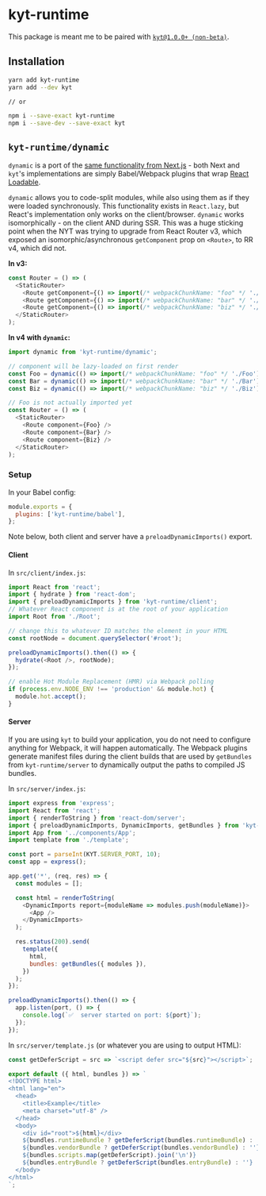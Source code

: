 # kyt-runtime

This package is meant me to be paired with [`kyt@1.0.0+ (non-beta)`](https://www.npmjs.com/package/kyt).

## Installation

```sh
yarn add kyt-runtime
yarn add --dev kyt

// or

npm i --save-exact kyt-runtime
npm i --save-dev --save-exact kyt
```

## `kyt-runtime/dynamic`

`dynamic` is a port of the [same functionality from Next.js](https://nextjs.org/docs/advanced-features/dynamic-import) - both Next and `kyt`'s implementations are simply Babel/Webpack plugins that wrap [React Loadable](https://github.com/jamiebuilds/react-loadable).

`dynamic` allows you to code-split modules, while also using them as if they were loaded synchronously. This functionality exists in `React.lazy`, but React's implementation only works on the client/browser. `dynamic` works isomorphically - on the client AND during SSR. This was a huge sticking point when the NYT was trying to upgrade from React Router v3, which exposed an isomorphic/asynchronous `getComponent` prop on `<Route>`, to RR v4, which did not.

**In v3:**

```js
const Router = () => (
  <StaticRouter>
    <Route getComponent={() => import(/* webpackChunkName: "foo" */ './Foo')} />
    <Route getComponent={() => import(/* webpackChunkName: "bar" */ './Bar')} />
    <Route getComponent={() => import(/* webpackChunkName: "biz" */ './Biz')} />
  </StaticRouter>
);
```

**In v4 with `dynamic`:**

```js
import dynamic from 'kyt-runtime/dynamic';

// component will be lazy-loaded on first render
const Foo = dynamic(() => import(/* webpackChunkName: "foo" */ './Foo'));
const Bar = dynamic(() => import(/* webpackChunkName: "bar" */ './Bar'));
const Biz = dynamic(() => import(/* webpackChunkName: "biz" */ './Biz'));

// Foo is not actually imported yet
const Router = () => (
  <StaticRouter>
    <Route component={Foo} />
    <Route component={Bar} />
    <Route component={Biz} />
  </StaticRouter>
);
```

### Setup

In your Babel config:

```js
module.exports = {
  plugins: ['kyt-runtime/babel'],
};
```

Note below, both client and server have a `preloadDynamicImports()` export.

#### Client

In `src/client/index.js`:

```js
import React from 'react';
import { hydrate } from 'react-dom';
import { preloadDynamicImports } from 'kyt-runtime/client';
// Whatever React component is at the root of your application
import Root from './Root';

// change this to whatever ID matches the element in your HTML
const rootNode = document.querySelector('#root');

preloadDynamicImports().then(() => {
  hydrate(<Root />, rootNode);
});

// enable Hot Module Replacement (HMR) via Webpack polling
if (process.env.NODE_ENV !== 'production' && module.hot) {
  module.hot.accept();
}
```

#### Server

If you are using `kyt` to build your application, you do not need to configure anything for Webpack, it will happen automatically. The Webpack plugins generate manifest files during the client builds that are used by `getBundles` from `kyt-runtime/server` to dynamically output the paths to compiled JS bundles.

In `src/server/index.js`:

```js
import express from 'express';
import React from 'react';
import { renderToString } from 'react-dom/server';
import { preloadDynamicImports, DynamicImports, getBundles } from 'kyt-runtime/server';
import App from '../components/App';
import template from './template';

const port = parseInt(KYT.SERVER_PORT, 10);
const app = express();

app.get('*', (req, res) => {
  const modules = [];

  const html = renderToString(
    <DynamicImports report={moduleName => modules.push(moduleName)}>
      <App />
    </DynamicImports>
  );

  res.status(200).send(
    template({
      html,
      bundles: getBundles({ modules }),
    })
  );
});

preloadDynamicImports().then(() => {
  app.listen(port, () => {
    console.log(`✅  server started on port: ${port}`);
  });
});
```

In `src/server/template.js` (or whatever you are using to output HTML):

```js
const getDeferScript = src => `<script defer src="${src}"></script>`;

export default ({ html, bundles }) => `
<!DOCTYPE html>
<html lang="en">
  <head>
    <title>Example</title>
    <meta charset="utf-8" />
  </head>
  <body>
    <div id="root">${html}</div>
    ${bundles.runtimeBundle ? getDeferScript(bundles.runtimeBundle) : ''}
    ${bundles.vendorBundle ? getDeferScript(bundles.vendorBundle) : ''}
    ${bundles.scripts.map(getDeferScript).join('\n')}
    ${bundles.entryBundle ? getDeferScript(bundles.entryBundle) : ''}
  </body>
</html>
`;
```
